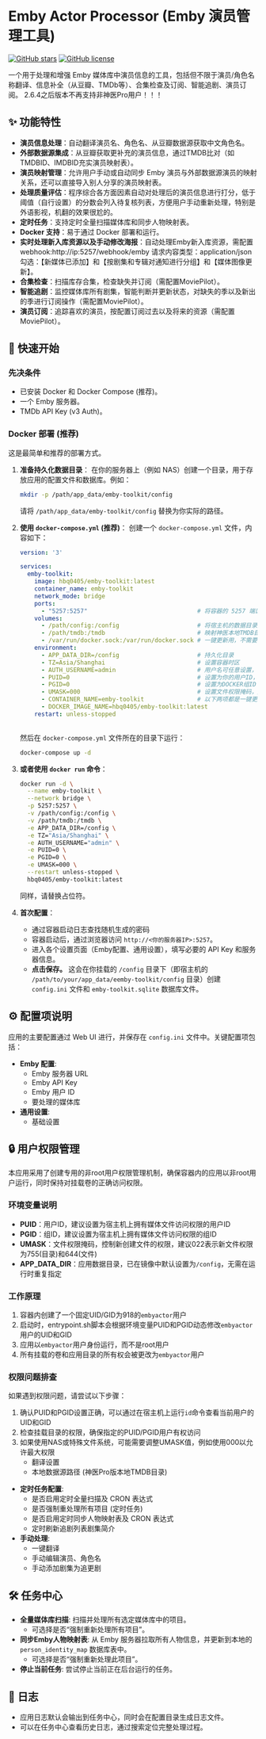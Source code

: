 # Emby Actor Processor (Emby 演员管理工具)

[![GitHub stars](https://img.shields.io/github/stars/hbq0405/emby-toolkit.svg?style=social&label=Star)](https://github.com/hbq0405/emby-toolkit)
[![GitHub license](https://img.shields.io/github/license/hbq0405/emby-toolkit.svg)](https://github.com/hbq0405/emby-toolkit/blob/main/LICENSE)
<!-- 你可以添加更多的徽章，例如构建状态、Docker Hub 拉取次数等 -->

一个用于处理和增强 Emby 媒体库中演员信息的工具，包括但不限于演员/角色名称翻译、信息补全（从豆瓣、TMDb等）、合集检查及订阅、智能追剧、演员订阅。
2.6.4之后版本不再支持非神医Pro用户！！！
## ✨ 功能特性

*   **演员信息处理**：自动翻译演员名、角色名、从豆瓣数据源获取中文角色名。
*   **外部数据源集成**：从豆瓣获取更补充的演员信息，通过TMDB比对（如TMDBID、IMDBID充实演员映射表）。
*   **演员映射管理**：允许用户手动或自动同步 Emby 演员与外部数据源演员的映射关系，还可以直接导入别人分享的演员映射表。
*   **处理质量评估**：程序综合各方面因素自动对处理后的演员信息进行打分，低于阈值（自行设置）的分数会列入待复核列表，方便用户手动重新处理，特别是外语影视，机翻的效果很尬的。
*   **定时任务**：支持定时全量扫描媒体库和同步人物映射表。
*   **Docker 支持**：易于通过 Docker 部署和运行。
*   **实时处理新入库资源以及手动修改海报**：自动处理Emby新入库资源，需配置webhook:http://ip:5257/webhook/emby 请求内容类型：application/json 勾选：【新媒体已添加】和【按剧集和专辑对通知进行分组】和【媒体图像更新】。
*   **合集检查**：扫描库存合集，检查缺失并订阅（需配置MoviePilot）。
*   **智能追剧**：监控媒体库所有剧集，智能判断并更新状态，对缺失的季以及新出的季进行订阅操作（需配置MoviePilot）。
*   **演员订阅**：追踪喜欢的演员，按配置订阅过去以及将来的资源（需配置MoviePilot）。


## 🚀 快速开始

### 先决条件

*   已安装 Docker 和 Docker Compose (推荐)。
*   一个 Emby 服务器。
*   TMDb API Key (v3 Auth)。

### Docker 部署 (推荐)

这是最简单和推荐的部署方式。

1.  **准备持久化数据目录**：
    在你的服务器上（例如 NAS）创建一个目录，用于存放应用的配置文件和数据库。例如：
    ```bash
    mkdir -p /path/app_data/emby-toolkit/config
    ```
    请将 `/path/app_data/emby-toolkit/config` 替换为你实际的路径。

2.  **使用 `docker-compose.yml` (推荐)**：
    创建一个 `docker-compose.yml` 文件，内容如下：

    ```yaml
    version: '3'

    services:
      emby-toolkit:
        image: hbq0405/emby-toolkit:latest 
        container_name: emby-toolkit
        network_mode: bridge
        ports:
          - "5257:5257"                               # 将容器的 5257 端口映射到宿主机的 5257 端口 (左边可以改成你希望的宿主机端口)
        volumes:
          - /path/config:/config                      # 将宿主机的数据目录挂载到容器的 /config 目录
          - /path/tmdb:/tmdb                          # 映射神医本地TMDB目录，必须配置
          - /var/run/docker.sock:/var/run/docker.sock # 一键更新用，不需要可以不配置
        environment:
          - APP_DATA_DIR=/config                      # 持久化目录
          - TZ=Asia/Shanghai                          # 设置容器时区
          - AUTH_USERNAME=admin                       # 用户名可任意设置，密码在程序首次运行会生成随机密码打印在日志中
          - PUID=0                                    # 设置为你的用户ID，建议与宿主机用户ID保持一致
          - PGID=0                                    # 设置为DOCKER组ID (一键更新用，‘grep docker /etc/group’可以查询)
          - UMASK=000                                 # 设置文件权限掩码，建议022
          - CONTAINER_NAME=emby-toolkit               # 以下两项都是一键更新用，不需要可以不配置
          - DOCKER_IMAGE_NAME=hbq0405/emby-toolkit:latest
        restart: unless-stopped
        

    ```
    然后在 `docker-compose.yml` 文件所在的目录下运行：
    ```bash
    docker-compose up -d
    ```

3.  **或者使用 `docker run` 命令**：
    ```bash
    docker run -d \
      --name emby-toolkit \
      --network bridge \
      -p 5257:5257 \
      -v /path/config:/config \
      -v /path/tmdb:/tmdb \
      -e APP_DATA_DIR=/config \
      -e TZ="Asia/Shanghai" \
      -e AUTH_USERNAME="admin" \
      -e PUID=0 \
      -e PGID=0 \
      -e UMASK=000 \
      --restart unless-stopped \
      hbq0405/emby-toolkit:latest
    ```
    同样，请替换占位符。

4.  **首次配置**：
    *   通过容器启动日志查找随机生成的密码
    *   容器启动后，通过浏览器访问 `http://<你的服务器IP>:5257`。
    *   进入各个设置页面（Emby配置、通用设置），填写必要的 API Key 和服务器信息。
    *   **点击保存。** 这会在你挂载的 `/config` 目录下（即宿主机的 `/path/to/your/app_data/eemby-toolkit/config` 目录）创建 `config.ini` 文件和 `emby-toolkit.sqlite` 数据库文件。


## ⚙️ 配置项说明

应用的主要配置通过 Web UI 进行，并保存在 `config.ini` 文件中。关键配置项包括：

*   **Emby 配置**:
    *   Emby 服务器 URL
    *   Emby API Key
    *   Emby 用户 ID 
    *   要处理的媒体库
*   **通用设置**:
    *   基础设置

## 🔒 用户权限管理

本应用采用了创建专用的非root用户权限管理机制，确保容器内的应用以非root用户运行，同时保持对挂载卷的正确访问权限。

### 环境变量说明

*   **PUID**：用户ID，建议设置为宿主机上拥有媒体文件访问权限的用户ID
*   **PGID**：组ID，建议设置为宿主机上拥有媒体文件访问权限的组ID
*   **UMASK**：文件权限掩码，控制新创建文件的权限，建议022表示新文件权限为755(目录)和644(文件)
*   **APP_DATA_DIR**：应用数据目录，已在镜像中默认设置为`/config`，无需在运行时重复指定

### 工作原理

1. 容器内创建了一个固定UID/GID为918的`embyactor`用户
2. 启动时，entrypoint.sh脚本会根据环境变量PUID和PGID动态修改`embyactor`用户的UID和GID
3. 应用以`embyactor`用户身份运行，而不是root用户
4. 所有挂载的卷和应用目录的所有权会被更改为`embyactor`用户

### 权限问题排查

如果遇到权限问题，请尝试以下步骤：

1. 确认PUID和PGID设置正确，可以通过在宿主机上运行`id`命令查看当前用户的UID和GID
2. 检查挂载目录的权限，确保指定的PUID/PGID用户有权访问
3. 如果使用NAS或特殊文件系统，可能需要调整UMASK值，例如使用000以允许最大权限
    *   翻译设置
    *   本地数据源路径 (神医Pro版本地TMDB目录)
*   **定时任务配置**:
    *   是否启用定时全量扫描及 CRON 表达式
    *   是否强制重处理所有项目 (定时任务)
    *   是否启用定时同步人物映射表及 CRON 表达式
    *   定时刷新追剧列表剧集简介
*   **手动处理**:
    *   一键翻译
    *   手动编辑演员、角色名
    *   手动添加剧集为追更剧

## 🛠️ 任务中心


*   **全量媒体库扫描**: 扫描并处理所有选定媒体库中的项目。
    *   可选择是否“强制重新处理所有项目”。
*   **同步Emby人物映射表**: 从 Emby 服务器拉取所有人物信息，并更新到本地的 `person_identity_map` 数据库表中。
    *   可选择是否“强制重新处理此项目”。
*   **停止当前任务**: 尝试停止当前正在后台运行的任务。

## 📝 日志

*   应用日志默认会输出到任务中心，同时会在配置目录生成日志文件。
*   可以在任务中心查看历史日志，通过搜索定位完整处理过程。

